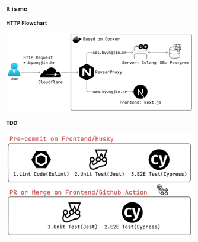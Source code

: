 ### It is me

#### HTTP Flowchart

![image](./docs/images/http-flowchart.png)

#### TDD

![image](./docs/images/tdd-frontend.png)
